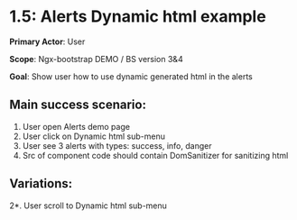 1.5: Alerts Dynamic html example
=========================
**Primary Actor**: User

**Scope**: Ngx-bootstrap DEMO / BS version 3&4

**Goal**: Show user how to use dynamic generated html in the alerts

Main success scenario:
----------------------
1. User open Alerts demo page
2. User click on Dynamic html sub-menu
3. User see 3 alerts with types: success, info, danger
4. Src of component code should contain DomSanitizer for sanitizing html

Variations:
-----------
2*. User scroll to Dynamic html sub-menu
